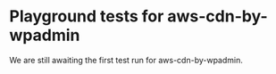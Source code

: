 # Playground tests for aws-cdn-by-wpadmin
We are still awaiting the first test run for aws-cdn-by-wpadmin.
